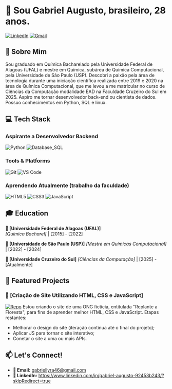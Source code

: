 # 👋 Sou Gabriel Augusto, brasileiro, 28 anos.

[![LinkedIn](https://img.shields.io/badge/LinkedIn-0077B5?style=for-the-badge&logo=linkedin&logoColor=white)](https://www.linkedin.com/in/gabriel-augusto-92453b243/)
[![Gmail](https://img.shields.io/badge/Gmail-D14836?style=for-the-badge&logo=gmail&logoColor=white)](mailto:gabriellyra46@gmail.com)

## 🚀 Sobre Mim

Sou graduado em Química Bacharelado pela Universidade Federal de Alagoas (UFAL) e mestre em Química, subárea de Química Computacional, pela Universidade de São Paulo (USP).
Descobri a paixão pela área de tecnologia durante uma iniciação científica realizada entre 2019 e 2020 na área de Química Computacional, que me levou a me matricular no curso de Ciências da Computação modalidade EAD na Faculdade Cruzeiro do Sul em 2025.
Aspiro me tornar desenvolvedor back-end ou cientista de dados. Possuo conhecimentos em Python, SQL e linux.

## 💻 Tech Stack

### **Aspirante a Desenvolvedor Backend**
![Python](https://img.shields.io/badge/Python-3776AB?style=for-the-badge&logo=python&logoColor=white)
![Database_SQL](https://img.shields.io/badge/Database-SQL-4479A1?style=for-the-badge&logo=sql&logoColor=white)

### **Tools & Platforms**
![Git](https://img.shields.io/badge/Git-F05032?style=for-the-badge&logo=git&logoColor=white)
![VS Code](https://img.shields.io/badge/VS_Code-007ACC?style=for-the-badge&logo=visual-studio-code&logoColor=white)

### **Aprendendo Atualmente (trabalho da faculdade)**
![HTML5](https://img.shields.io/badge/HTML5-E34F26?style=for-the-badge&logo=html5&logoColor=white)
![CSS3](https://img.shields.io/badge/CSS3-1572B6?style=for-the-badge&logo=css3&logoColor=white)
![JavaScript](https://img.shields.io/badge/JavaScript-F7DF1E?style=for-the-badge&logo=javascript&logoColor=black)

## 🎓 Education

**🎯 [Universidade Federal de Alagoas (UFAL)]**  
*[Química Bacharel]* | [2015] - [2022]  

**🎯 [Universidade de São Paulo (USP)]**
*[Mestre em Químicas Computacional]* | [2022] - [2024]

**🎯 [Universidade Cruzeiro do Sul]**
*[Ciências da Computação]* | [2025] - [Atualmente]

## 🌟 Featured Projects

### 🚧 [Criação de Site Utilizando HTML, CSS e JavaScript]
[![Repo](https://img.shields.io/badge/Repository-181717?style=for-the-badge&logo=github&logoColor=white)](https://github.com/Bielbr123/Projetos-Web)
Estou criando o site de uma ONG fictícia, entitulada "Replante a Floresta", para fins de aprender melhor HTML, CSS e JavaScript.
Etapas restantes: 
* Melhorar o design do site (iteração contínua até o final do projeto);
* Aplicar JS para tornar o site interativo;
* Conetar o site a uma ou mais APIs.

## 📫 Let's Connect!

- **📧 Email:** gabriellyra46@gmail.com
- **💼 LinkedIn:** https://www.linkedin.com/in/gabriel-augusto-92453b243/?skipRedirect=true

<!---
Bielbr123/Bielbr123 is a ✨ special ✨ repository because its `README.md` (this file) appears on your GitHub profile.
You can click the Preview link to take a look at your changes.
--->
